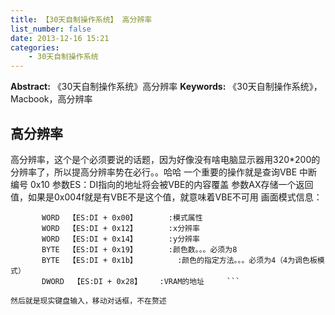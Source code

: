 ```yaml
---
title: 【30天自制操作系统】 高分辨率
list_number: false
date: 2013-12-16 15:21
categories:
    - 30天自制操作系统
---
```

**Abstract:** 《30天自制操作系统》高分辨率
**Keywords:** 《30天自制操作系统》，Macbook，高分辨率
## 高分辨率
高分辨率，这个是个必须要说的话题，因为好像没有啥电脑显示器用320\*200的分辨率了，所以提高分辨率势在必行。。哈哈
一个重要的操作就是查询VBE
中断编号 0x10
参数ES：DI指向的地址将会被VBE的内容覆盖
参数AX存储一个返回值，如果是0x004f就是有VBE不是这个值，就意味着VBE不可用
画面模式信息：
```
       WORD  【ES:DI + 0x00】       :模式属性    
       WORD  【ES:DI + 0x12】       :x分辨率      
       WORD  【ES:DI + 0x14】       :y分辨率      
       BYTE  【ES:DI + 0x19】       :颜色数。。。必须为8
       BYTE  【ES:DI + 0x1b】         :颜色的指定方法。。。必须为4（4为调色板模式）
       DWORD  【ES:DI + 0x28】    :VRAM的地址     ```                                         
然后就是现实键盘输入，移动对话框，不在赘述





